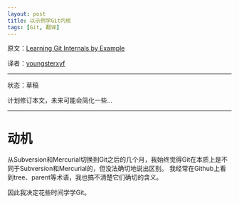 ```yaml
---
layout: post
title: 以示例学Git内核
tags: [Git, 翻译]
---
```


原文：[Learning Git Internals by Example](http://teohm.github.io/blog/2011/05/30/learning-git-internals-by-example/)

译者：[youngsterxyf](https://github.com/youngsterxyf)


------

状态：草稿

计划修订本文，未来可能会简化一些...

------

# 动机

从Subversion和Mercurial切换到Git之后的几个月，我始终觉得Git在本质上是不同于Subversion和Mercurial的，但没法确切地说出区别。
我经常在Github上看到tree、parent等术语，我也搞不清楚它们确切的含义。

因此我决定花些时间学学Git。

